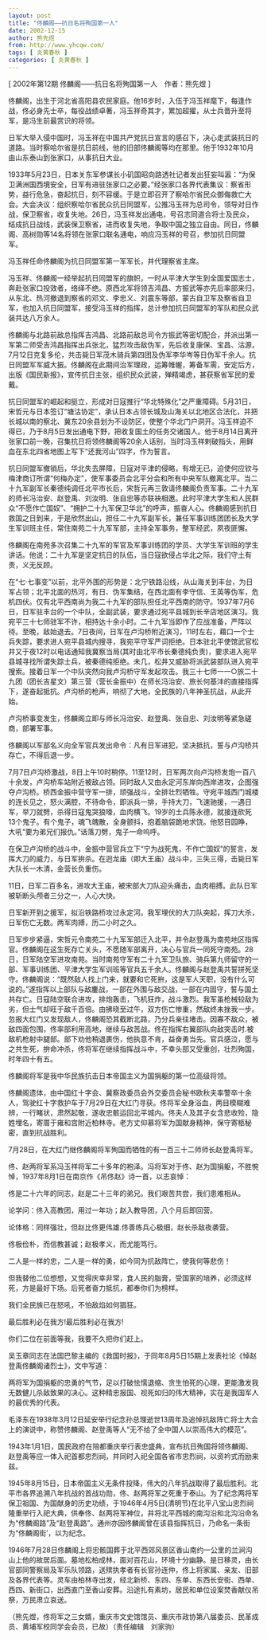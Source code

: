 ```yaml
---
layout: post
title: "佟麟阁——抗日名将殉国第一人"
date: 2002-12-15
author: 熊先煜
from: http://www.yhcqw.com/
tags: [ 炎黄春秋 ]
categories: [ 炎黄春秋 ]
---
```



[ 2002年第12期 佟麟阁——抗日名将殉国第一人　作者：熊先煜 ]


佟麟阁，出生于河北省高阳县农民家庭。他16岁时，入伍于冯玉祥麾下，每逢作战，佟必身先士卒，每役战绩卓著，冯玉祥奇其才，累加超擢，从士兵晋升至将军，是冯生前最赏识的将领。


日军大举入侵中国时，冯玉祥在中国共产党抗日宣言的感召下，决心走武装抗日的道路。当时察哈尔省是抗日前线，他的旧部佟麟阁等均在那里。他于1932年10月由山东泰山到张家口，从事抗日大业。


1933年5月23日，日本关东军参谋长小矶国昭向路透社记者发出狂妄叫嚣：“为保卫满洲国西境安全，日军有进驻张家口之必要。”经张家口各界代表集议：察省形势，益行危急，奋起抗日，刻不容缓。于是立即召开了察哈尔省民众御侮救亡大会。大会决议：组织察哈尔省民众抗日同盟军，公推冯玉祥为总司令，领导对日作战，保卫察省，收复失地。26日，冯玉祥发出通电，号召志同道合将士及民众，结成抗日战线，武装保卫察省，进而收复失地，争取中国之独立自由。同日，佟麟阁、高树勋等14名将领在张家口联名通电，响应冯玉祥的号召，参加抗日同盟军。

冯玉祥任命佟麟阁为抗日同盟军第一军军长，并代理察省主席。


冯玉祥、佟麟阁一经举起抗日同盟军的旗帜，一时从平津大学生到全国爱国志士，奔赴张家口投效者，络绎不绝。原西北军将领吉鸿昌、方振武等亦先后率部来归，从东北、热河撤退到察省的邓文、李忠义、刘震东等部，蒙古自卫军及察省自卫军，也加入抗日同盟军，接受冯玉祥的指挥，总计参加抗日同盟军的军队和民众武装共达八万余人。


佟麟阁与北路前敌总指挥吉鸿昌、北路前敌总司令方振武等密切配合，并派出第一军第二师受吉鸿昌指挥出兵张北，猛烈攻击敌伪军，先后收复康保、宝昌、沽源，7月12日克复多伦，共击毙日军茂木骑兵第四团及伪军李华岑等日伪军千余人。抗日同盟军军威大振。佟麟阁在此期间治军理政，运筹帷幄，筹备军需，安定后方，出版《国民新报》，宣传抗日主张，组织民众武装，殚精竭虑，甚获察省军民的爱戴。


抗日同盟军的崛起和挺立，形成对日寇推行“华北特殊化”之严重障碍。5月31日，宋哲元与日本签订“塘沽协定”，承认日本占领长城及山海关以北地区合法化，并把长城以南的察北、冀东20余县划为不设防区，使整个华北门户洞开。冯玉祥迫不得已，乃于8月5日发出通电下野，把收复国土的任务交诸国人。他于8月14日离开张家口前一晚，召集抗日将领佟麟阁等20余人话别，当时冯玉祥剌破指头，用鲜血在东北四省地图上写下“还我河山”四字，作为誓言。


抗日同盟军撤销后，华北失去屏障，日寇对平津的侵略，有增无已，迫使何应钦与梅津商订所谓“何梅办定”，使军事委员会北平分会和所有中央军队撤离北平。当二十九军副军长秦德纯调任北平市长后，宋哲元再三敦请佟麟阁负责军事。二十九军的师长冯治安、赵登禹、刘汝明、张自忠等亦联袂相邀。此时平津大学生和人民群众“不愿作亡国奴”、“拥护二十九军保卫华北”的呼声，振奋人心。佟麟阁感到抗日救国之日到来，于是欣然出山，担任二十九军副军长，兼任军事训练团团长及大学生军训班主任，常住南苑二十九军军部，主持全军事务，整军经武，夙夜匪懈。

佟麟阁在南苑多次召集二十九军的军官及军事训练团的学员、大学生军训班的学生讲话。他说：二十九军是坚定抗日的队伍，当日寇欲侵占华北之际，我们守土有责，义无反顾。


在“七·七事变”以前，北平外围的形势是：北宁铁路沿线，从山海关到丰台，为日军占领；北平北面的热河，有日、伪军集结，在西北面有李守信、王英等伪军，危机四伏。仅有北平西南尚为我二十九军的部队担任北平西南的防守。1937年7月6日，日军驻丰台的一个中队，全副武装，要求通过宛平县城到长辛店地区演习。我宛平三十七师驻军不许，相持达十余小时。二十九军当即作了应战准备，严阵以待。至晚，敌始退去。7日夜间，日军在卢沟桥附近演习，11时左右，藉口一个士兵失踪，要求进人宛平县城内搜寻，我宛平守军严词拒绝。日本驻北平使馆武官松井又于夜12时以电话通知我冀察当局(其时由北平市长秦德纯负责)，要求进入宛平县城寻找所谓失踪士兵，被秦德纯拒绝。未几，松井又威胁将派武装部队进入宛平搜索。接着日军一个中队突然向我卢沟桥守军发起攻击。我三十七师一一○旅二十九团（团长吉星文）第三营（营长金振中）在师长冯治安、旅长何基沣的直接指挥下，遂奋起抵抗。卢沟桥的枪声，响彻了大地，全民族的八年神圣抗战，从此开始。

卢沟桥事变发生，佟麟阁立即与师长冯治安、赵登禹、张自忠、刘汝明等紧急磋商，部署军事。

佟麟阁以军部名义向全军官兵发出命令：凡有日军进犯，坚决抵抗，誓与卢沟桥共存亡，不得后退一步。


7月7日卢沟桥激战，8日上午10时稍停。11至12时，日军两次向卢沟桥发炮一百八十余发，卢沟桥车站附近被敌占领。同时敌人又由永定河东岸向西岸进攻，企图强夺卢沟桥。桥西金振中营守军一排，顽强战斗，全排壮烈牺牲。守宛平城西门城楼的连长见之，怒火满腔，不待命令，即派兵一排，手持大刀，飞速驰援，一遇日军，举刀就劈，杀得日寇鬼哭狼嚎，血肉横飞。19岁的土兵陈永德，就接连砍死13个鬼子。有个鬼子，魂飞魄散，全身颤抖，抱着脑袋跪地求饶。他怒目园睁，大吼“要为弟兄们报仇。”话落刀劈，鬼子一命呜呼。


在保卫卢沟桥的战斗中，金振中营官兵立下“宁为战死鬼，不作亡国奴”的誓言，发挥大刀的威力，与日军拚杀。在迥龙庙（即大王庙）战斗中，三失三得，击毙日军大队长一木清，金营长负重伤。

11日，日军二百多名，进攻大王庙，被宋部大刀队迎头痛击，血肉相搏。此队日军被斩断头颅者三分之一，人心大快。

日军新开到之援军，拟沿铁路桥攻过永定河。我军埋伏的大刀队突起，挥刀大杀，日军伤亡无数。两军肉搏，历二小时之久。


日军步步紧逼，宋哲元令南苑二十九军军部迁入北平，并令赵登禹为南苑地区指挥官。佟麟阁在这生死存亡关头，不愿随军部离开，决心与官兵一同死守南苑。28日，日军陆空军进攻南苑。当时南苑守军有二十九军卫队旅、骑兵第九师留守的一部、军事训练团、平津大学生军训班等官兵五千余人。佟麟阁与赵登禹共誓拼死坚守。佟麟阁说：“既然敌人找上门来，就要和它死拚，这是军人天职，没有什么可说的。”遂指挥以上部队与敌鏖战，一部在外围与敌交战，一部在内固守，誓与国土共存亡。日寇陆空联合进攻，排炮轰击，飞机狂炸，战斗激烈。我军虽枪械较敌为劣，但士气却旺于敌千百倍。由拂晓至过午，双方伤亡惨重，然敌终未挫我一步。忽报大红门又发现敌人，佟麟阁恐其截断北路，乃分兵亲往堵击。因寡不敌众，被敌四面包围，佟率部利用高地，继续与敌苦战。佟在指挥右翼部队向敌突击时.被敌机枪射中腿部。部下劝他稍退裹伤，他执意不肯，益奋勇当先。官兵感泣，愿与之共生死，拚命冲杀，佟将军在继续指挥战斗中，不幸头部又受重创，壮烈殉国，时年四十有五。

佟麟阁将军是我中华民族抗击日本帝国主义为国捐躯的第一位高级将领。


佟麟阁遗体，由中国红十字会、冀察政委员会外交委员会秘书欧秋夫率警卒十余人，驾驶红十字救护车于7月29日在大红门寻获。佟将军全身浴血，两目模糊难辨，一行睹状，肃然起敬，遂收忠骸运回北平城内。佟夫人及其子女含悲收殓，隐姓埋名，寄厝于雍和宫附近柏林寺。老方丈仰慕将军为国献身精神，保守寄柩秘密，直到抗战胜利。

7月28日，在大红门继佟麟阁将军殉国而牺牲的有一百三十二师师长赵登禹将军。

佟、赵两将军系冯玉祥将军二十多年的袍泽。冯将军对于佟、赵为国捐躯，不胜惋悼，1937年8月1日在南京作《吊佟赵》诗一首，以志哀悼：

佟是二十六年的同志，赵是二十三年的弟兄。我们艰苦共尝，我们患难相从。

论学问：佟入高教团，用过一年功；赵入教导团，八个月后即回营。

论体格：同样强壮，但赵比佟更伟雄.佟善练兵心极细，赵长杀敌夜袭营。

佟极俭朴，而信教甚诚；赵极孝义，而尤能笃行。

二人是一样的忠，二人是一样的勇，如今同为抗敌阵亡，使我何等悲伤！

但我替他二位想想，又觉得庆幸非常，食人民的脂膏，受国家的培养，必须这样死，方是最好下场。后死者奋力抵抗，都奉你们为榜样。

我们全民族已在怒吼，不怕敌焰如何猖狂。

最后胜利必在我方!最后胜利必在我方!

你们二位在前面等我，我要不久把你们赶上。

吴玉章同志在法国巴黎主编的《救国时报》，于同年8月5日15期上发表社论《悼赵登禹佟麟阁诸烈士》，文中写道：


两将军为国捐躯的忠勇的气节，足以打破怯懦退缩、贪生怕死的心理，更能激发我无数健儿杀敌致果的决心。这种精忠报国、视死如归的伟大精神，实在是我国军人的最优秀的代表。

毛泽东在1938年3月12日延安举行纪念孙总理逝世13周年及追悼抗敌阵亡将士大会上的演说中，称赞佟麟阁、赵登禹等人“无不给了全中国人以崇高伟大的模范”。

1943年1月1日，国民政府在陪都重庆举行表忠盛典，宣布抗日殉国将领佟麟阁、赵登禹等应一体入祀首都忠烈祠，并同时入祀全国各省市忠烈祠，以资衿式而励来兹。


1945年8月15日，日本帝国主义无条件投降，伟大的八年抗战取得了最后胜利。北平市各界追溯八年抗战的首战功勋，佟、赵两将军之死重于泰山。为了纪念两将军保卫祖国、为国献身的历史功绩，于1946年4月5日(清明节)在北平八宝山忠烈祠隆重举行入祀大典，供奉佟、赵两将军神位，并将北平西城的南沟沿和北沟沿命名为“佟麟阁路”及“赵登禹路”。通州亦因佟麟阁曾在该县指挥抗日，乃命名一条街为“佟麟阁街’，以为纪念。


1946年7月28日佟麟阁上将忠骸国葬于北平西郊风景区香山南约一公里的兰涧沟山上他的故居后面。墓地松柏成林，面对百花山，环境十分幽静。是日移灵，由长官部同警察局及军乐队领路，送殡执孝者有长官孙连仲，佟上将家属、亲友、旧部及各界代表等。灵车由柏林寺出发，经北新桥、东四、东单、东西长安街、西单、西四、新街口，出西直门至香山安葬。沿途扎有素坊，居民和单位设案焚香献仪吊祭，万民肃立哀送。

（熊先煜，佟将军之三女婿，重庆市文史馆馆员、重庆市政协第八届委员、民革成员、黄埔军校同学会会员，已故）（责任编辑　刘家驹）


